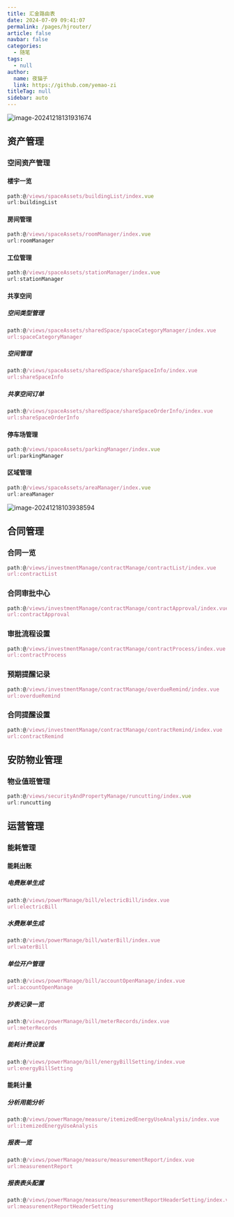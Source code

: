```yaml
---
title: 汇金路由表
date: 2024-07-09 09:41:07
permalink: /pages/hjrouter/
article: false
navbar: false
categories: 
  - 随笔
tags: 
  - null
author: 
  name: 夜猫子
  link: https://github.com/yemao-zi
titleTag: null
sidebar: auto
---
```


![image-20241218131931674](https://s2.loli.net/2024/12/18/bih5rPmMaVG8NKS.png)

## 资产管理

### 空间资产管理

#### 楼宇一览

```js
path:@/views/spaceAssets/buildingList/index.vue
url:buildingList
```

#### 房间管理

```js
path:@/views/spaceAssets/roomManager/index.vue
url:roomManager
```

#### 工位管理

```js
path:@/views/spaceAssets/stationManager/index.vue
url:stationManager
```

#### 共享空间

##### 空间类型管理

```js
path:@/views/spaceAssets/sharedSpace/spaceCategoryManager/index.vue
url:spaceCategoryManager
```

##### 空间管理

```js
path:@/views/spaceAssets/sharedSpace/shareSpaceInfo/index.vue
url:shareSpaceInfo
```

##### 共享空间订单

```js
path:@/views/spaceAssets/sharedSpace/shareSpaceOrderInfo/index.vue
url:shareSpaceOrderInfo
```

#### 停车场管理
```js
path:@/views/spaceAssets/parkingManager/index.vue
url:parkingManager
```


#### 区域管理
```js
path:@/views/spaceAssets/areaManager/index.vue
url:areaManager
```


![image-20241218103938594](https://s2.loli.net/2024/12/18/WKyzf3Rp2cE7XZk.png)

## 合同管理

### 合同一览

```js
path:@/views/investmentManage/contractManage/contractList/index.vue
url:contractList
```

### 合同审批中心

```js
path:@/views/investmentManage/contractManage/contractApproval/index.vue
url:contractApproval
```

### 审批流程设置

```js
path:@/views/investmentManage/contractManage/contractProcess/index.vue
url:contractProcess
```

### 预期提醒记录

```js
path:@/views/investmentManage/contractManage/overdueRemind/index.vue
url:overdueRemind
```

### 合同提醒设置

```js
path:@/views/investmentManage/contractManage/contractRemind/index.vue
url:contractRemind
```

## 安防物业管理

### 物业值班管理

```js
path:@/views/securityAndPropertyManage/runcutting/index.vue
url:runcutting
```

## 运营管理

### 能耗管理

#### 能耗出账

##### 电费账单生成

```js
path:@/views/powerManage/bill/electricBill/index.vue
url:electricBill
```

##### 水费账单生成

```js
path:@/views/powerManage/bill/waterBill/index.vue
url:waterBill
```

##### 单位开户管理

```js
path:@/views/powerManage/bill/accountOpenManage/index.vue
url:accountOpenManage
```

##### 抄表记录一览

```js
path:@/views/powerManage/bill/meterRecords/index.vue
url:meterRecords
```



##### 能耗计费设置

```js
path:@/views/powerManage/bill/energyBillSetting/index.vue
url:energyBillSetting
```



#### 能耗计量

##### 分析用能分析

```js
path:@/views/powerManage/measure/itemizedEnergyUseAnalysis/index.vue
url:itemizedEnergyUseAnalysis
```



##### 报表一览

```js
path:@/views/powerManage/measure/measurementReport/index.vue
url:measurementReport
```



##### 报表表头配置

```js
path:@/views/powerManage/measure/measurementReportHeaderSetting/index.vue
url:measurementReportHeaderSetting
```

